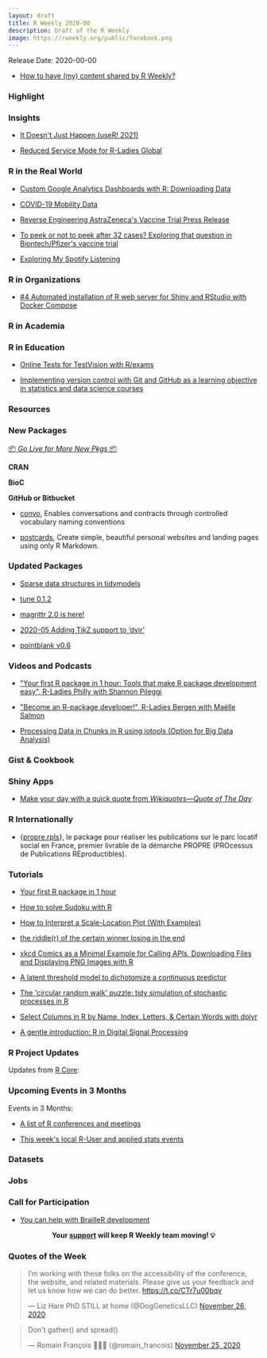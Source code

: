 ```yaml
---
layout: draft
title: R Weekly 2020-00
description: Draft of the R Weekly
image: https://rweekly.org/public/facebook.png
---
```


Release Date: 2020-00-00

+ [How to have (my) content shared by R Weekly?](https://github.com/rweekly/rweekly.org#how-to-have-my-content-shared-by-r-weekly)


###  Highlight



### Insights

+ [It Doesn't Just Happen (useR! 2021)](https://user2021.r-project.org/blog/2020/11/19/group-by-a-journey-through-a-wonderful-tech-community/)

+ [Reduced Service Mode for R-Ladies Global](https://blog.rladies.org/post/reduced-service-note/)

### R in the Real World

+ [Custom Google Analytics Dashboards with R: Downloading Data](https://blog.rstudio.com/2020/11/27/google-analytics-part1/)

+ [COVID-19 Mobility Data](https://rviews.rstudio.com/2020/11/25/covid-19-mobility-data/)

+ [Reverse Engineering AstraZeneca's Vaccine Trial Press Release](http://skranz.github.io//r/2020/11/24/CovidVaccineAstraZeneca.html)

+ [To peek or not to peek after 32 cases? Exploring that question in Biontech/Pfizer's vaccine trial](http://skranz.github.io//r/2020/11/24/CovidVaccineToPeekOrNotToPeek.html)

+ [Exploring My Spotify Listening](https://www.harsh17.in/blog/exploring-my-spotify-listening)

###  R in Organizations

+ [#4 Automated installation of R web server for Shiny and RStudio with Docker Compose](https://www.rinproduction.com/en/posts/004-r-web-server-with-docker/)

###  R in Academia

### R in Education

+ [Online Tests for TestVision with R/exams](http://www.R-exams.org/tutorials/exams2testvision/)

+ [Implementing version control with Git and GitHub as a learning objective in statistics and data science courses](https://www.tandfonline.com/doi/full/10.1080/10691898.2020.1848485)

###  Resources



###  New Packages

<p class="added-hostname"><a href="https://rweekly.org/live" target="_blank" class="externalLink">📦 <i>Go Live for More New Pkgs</i> 📦</a></p>

**CRAN**



**BioC**



**GitHub or Bitbucket**

+ [convo](https://emilyriederer.github.io/convo/), Enables conversations and contracts through controlled vocabulary naming conventions

+ [postcards](https://github.com/seankross/postcards), Create simple, beautiful personal websites and landing pages using only R Markdown.

### Updated Packages

+ [Sparse data structures in tidymodels](https://www.tidyverse.org/blog/2020/11/tidymodels-sparse-support/)

+ [tune 0.1.2](https://www.tidyverse.org/blog/2020/11/tune-0-1-2/)

+ [magrittr 2.0 is here!](https://www.tidyverse.org/blog/2020/11/magrittr-2-0-is-here/)

+ [2020-05  Adding TikZ support to ‘dvir’](https://stattech.wordpress.fos.auckland.ac.nz/2020/11/25/2020-05-adding-tikz-support-to-dvir/)

+ [pointblank v0.6](https://randr.rocks/post/pointblank-0-6/)

###  Videos and Podcasts

+ ["Your first R package in 1 hour: Tools that make R package development easy", R-Ladies Philly with Shannon Pileggi](https://www.youtube.com/watch?v=xcXzaEmZ-m4&feature=youtu.be)

+ ["Become an R-package developer!", R-Ladies Bergen with Maëlle Salmon](https://www.youtube.com/watch?v=ZX0iI_P__ic)

+ [Processing Data in Chunks in R using iotools (Option for Big Data Analysis)](https://youtu.be/9nHsfkYZSUA)

### Gist & Cookbook



### Shiny Apps

+ [Make your day with a quick quote from _Wikiquotes—Quote of The Day_ ](https://github.com/harshvardhaniimi/quote-generator)


### R Internationally

+ {[propre.rpls](https://gitlab.com/rdes_dreal/propre.rpls)}, le package pour réaliser les publications sur le parc locatif social en France, premier livrable de la démarche PROPRE (PROcessus de Publications REproductibles).

###  Tutorials

+ [Your first R package in 1 hour](https://www.pipinghotdata.com/posts/2020-10-25-your-first-r-package-in-1-hour/)

+ [How to solve Sudoku with R](https://theautomatic.net/2020/11/25/how-to-solve-sudoku-with-r/)

+ [How to Interpret a Scale-Location Plot (With Examples)](https://www.statology.org/scale-location-plot/)

+ [the riddle(r) of the certain winner losing in the end](https://xianblog.wordpress.com/2020/11/25/the-riddle-of-the-certain-winner-losing-in-the-end/)

+ [xkcd Comics as a Minimal Example for Calling APIs, Downloading Files and Displaying PNG Images with R](https://blog.ephorie.de/xkcd-comics-as-a-minimal-example-for-calling-apis-downloading-files-and-displaying-png-images-with-r)

+ [A latent threshold model to dichotomize a continuous predictor](https://www.rdatagen.net/post/a-latent-threshold-model/)

+ [The 'circular random walk' puzzle: tidy simulation of stochastic processes in R](http://varianceexplained.org/r/cranberry-sauce/)

+ [Select Columns in R by Name, Index, Letters, & Certain Words with dplyr](https://www.marsja.se/select-columns-in-r-by-name-index-letters-certain-words-with-dplyr/)

+ [A gentle introduction: R in Digital Signal Processing](https://rpubs.com/eR_ic/dspr)

<!--<div class="post-more-begin></div><div class="post-more-end"></div>-->

###  R Project Updates

Updates from [R Core](http://developer.r-project.org/blosxom.cgi/R-devel/NEWS):


###  Upcoming Events in 3 Months

Events in 3 Months:


+ [A list of R conferences and meetings](https://jumpingrivers.github.io/meetingsR/events.html)

+ [This week's local R-User and applied stats events](https://community.rstudio.com/c/irl)


### Datasets

### Jobs




###  Call for Participation

+ [You can help with BrailleR development](https://github.com/ajrgodfrey/BrailleR#you-can-help)

<p class="hide-support added-hostname support-rweekly" style="text-align: center;font-weight: bold;">Your <a class="non-visited externalLink" href="https://www.patreon.com/rweekly" onclick="pas(this)">support</a> will keep R Weekly team moving! 💡</p>

###  Quotes of the Week

<blockquote class="twitter-tweet"><p lang="en" dir="ltr">I’m working with these folks on the accessibility of the conference, the website, and related materials. Please give us your feedback and let us know how we can do better. <a href="https://t.co/CTr7u00bqv">https://t.co/CTr7u00bqv</a></p>&mdash; Liz Hare PhD STILL at home (@DogGeneticsLLC) <a href="https://twitter.com/DogGeneticsLLC/status/1331765566143598594?ref_src=twsrc%5Etfw">November 26, 2020</a></blockquote> 

<blockquote class="twitter-tweet"><p lang="en" dir="ltr">Don&#39;t gather() and spread()</p>&mdash; Romain François 👨‍👧‍👧 (@romain_francois) <a href="https://twitter.com/romain_francois/status/1331597821980659713?ref_src=twsrc%5Etfw">November 25, 2020</a></blockquote>